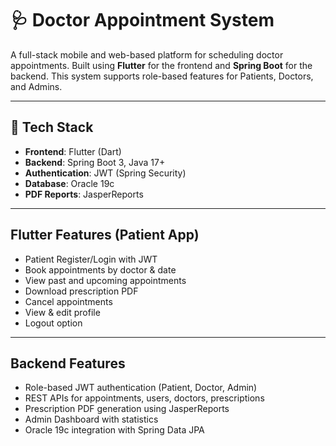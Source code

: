 # 🩺 Doctor Appointment System

A full-stack mobile and web-based platform for scheduling doctor appointments. Built using **Flutter** for the frontend and **Spring Boot** for the backend. This system supports role-based features for Patients, Doctors, and Admins.

---

## 🧩 Tech Stack

- **Frontend**: Flutter (Dart)
- **Backend**: Spring Boot 3, Java 17+
- **Authentication**: JWT (Spring Security)
- **Database**: Oracle 19c
- **PDF Reports**: JasperReports

---


## Flutter Features (Patient App)

-  Patient Register/Login with JWT
-  Book appointments by doctor & date
-  View past and upcoming appointments
-  Download prescription PDF
-  Cancel appointments
-  View & edit profile
-  Logout option

---

## Backend Features

-  Role-based JWT authentication (Patient, Doctor, Admin)
-  REST APIs for appointments, users, doctors, prescriptions
-  Prescription PDF generation using JasperReports
-  Admin Dashboard with statistics
-  Oracle 19c integration with Spring Data JPA


